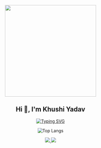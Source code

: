 <div align="center">
  <img src="https://media.giphy.com/media/v1.Y2lkPTc5MGI3NjExbDR5cW0yemJvcWRqazVhbHhxZ3VlY3Jyc2xobjA5dW83ZHlrMmJpYiZlcD12MV9naWZzX3NlYXJjaCZjdD1n/8m7nAJTYvzNUh54HQm/giphy.gif" width="300" />
</div>

<h2 align="center">Hi 👋, I'm Khushi Yadav</h2>

<div align="center">

  [![Typing SVG](https://readme-typing-svg.herokuapp.com?duration=5000&center=true&vCenter=true&width=800&height=30&lines=Hey+there%F0%9F%91%8B+I'm+Khushi+Yadav!+Welcome+to+my+GitHub)](https://git.io/typing-svg)

<div align="center">

  <!-- Most Used Languages -->
  ![Top Langs](https://github-readme-stats.vercel.app/api/top-langs/?username=kip-07&layout=compact&theme=radical)

  <!-- Social Links -->
  <a href="https://www.linkedin.com/in/khushi-yadav-583a841b5/" target="_blank">
    <img src="https://img.shields.io/badge/LinkedIn-blue?style=for-the-badge&logo=linkedin" />
  </a>

  <a href="https://www.instagram.com/khushiy._/?hl=en" target="_blank">
    <img src="https://img.shields.io/badge/Instagram-E4405F?style=for-the-badge&logo=instagram&logoColor=white" />
  </a>

</div>


